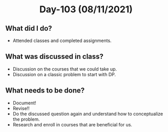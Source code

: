  <h1 align="center"> Day-103 (08/11/2021) </h1> 
 
 ## What did I do?
  - Attended classes and completed assignments.
  
 ## What was discussed in class?
  - Discussion on the courses that we could take up.
  - Discussion on a classic problem to start with DP.
  
 ## What needs to be done?
  - Document!
  - Revise!!
  - Do the discussed question again and understand how to conceptualize the problem.
  - Research and enroll in courses that are beneficial for us. 
